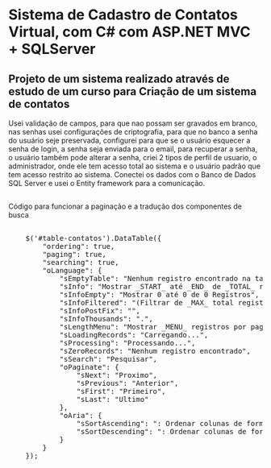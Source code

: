 # Sistema de Cadastro de Contatos Virtual, com C# com ASP.NET MVC + SQLServer

## Projeto de um sistema realizado através de estudo de um curso para Criação de um sistema de contatos 
Usei validação de campos, para que nao possam ser gravados em branco,
nas senhas usei configurações de criptografia, para que no banco a senha do usuário seje preservada,
configurei para que se o usuário esquecer a senha de login, a senha seja enviada para o email, para recuperar a senha,
o usuário também pode alterar a senha,
criei 2 tipos de perfil de usuario, o administrador, onde ele tem acesso total ao sistema e
o usuário padrão que tem acesso restrito ao sistema.
Conectei os dados com o Banco de Dados SQL Server e usei o Entity framework para a comunicação.

## 
Código para funcionar a paginação e a tradução dos componentes de busca

<pre>
  
    $('#table-contatos').DataTable({
        "ordering": true,
        "paging": true,
        "searching": true,
        "oLanguage": {
            "sEmptyTable": "Nenhum registro encontrado na tabela",
            "sInfo": "Mostrar _START_ at&eacute; _END_ de _TOTAL_ registros",
            "sInfoEmpty": "Mostrar 0 at&eacute; 0 de 0 Registros",
            "sInfoFiltered": "(Filtrar de _MAX_ total registros)",
            "sInfoPostFix": "",
            "sInfoThousands": ".",
            "sLengthMenu": "Mostrar _MENU_ registros por pagina",
            "sLoadingRecords": "Carregando...",
            "sProcessing": "Processando...",
            "sZeroRecords": "Nenhum registro encontrado",
            "sSearch": "Pesquisar",
            "oPaginate": {
                "sNext": "Proximo",
                "sPrevious": "Anterior",
                "sFirst": "Primeiro",
                "sLast": "Ultimo"
            },
            "oAria": {
                "sSortAscending": ": Ordenar colunas de forma ascendente",
                "sSortDescending": ": Ordenar colunas de forma descendente"
            }
        }
    });
  
</pre>
